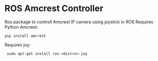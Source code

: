 # ROS Amcrest Controller
Ros package to controll Amcrest IP camera using joystick in ROS
Requires Python Amcrest:

`pip install amcrest`

Requires joy:

` sudo apt-get install ros-<distro>-joy`
